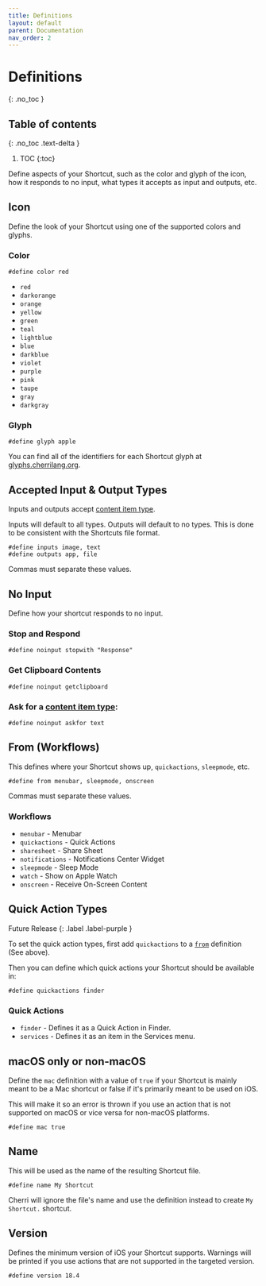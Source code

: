 ```yaml
---
title: Definitions
layout: default
parent: Documentation
nav_order: 2
---
```


# Definitions
{: .no_toc }

## Table of contents
{: .no_toc .text-delta }

1. TOC
{:toc}

Define aspects of your Shortcut, such as the color and glyph of the icon, how it responds
to no input, what types it accepts as input and outputs, etc.

## Icon

Define the look of your Shortcut using one of the supported colors and glyphs.

### Color

```
#define color red
```

- <span class="color" style="background-color: #ef6065"></span> `red`
- <span class="color" style="background-color: #fd7f60"></span> `darkorange`
- <span class="color" style="background-color: #f39e44"></span> `orange`
- <span class="color" style="background-color: #e7c21c"></span> `yellow`
- <span class="color" style="background-color: #3ac054"></span> `green`
- <span class="color" style="background-color: #00C8A8"></span> `teal`
- <span class="color" style="background-color: #00c2d6"></span> `lightblue`
- <span class="color" style="background-color: #00abef"></span> `blue`
- <span class="color" style="background-color: #3e5db8"></span> `darkblue`
- <span class="color" style="background-color: #7f51b5"></span> `violet`
- <span class="color" style="background-color: #ac6bd7"></span> `purple`
- <span class="color" style="background-color: #e978c6"></span> `pink`
- <span class="color" style="background-color: #9b8e89"></span> `taupe`
- <span class="color" style="background-color: #929e93"></span> `gray`
- <span class="color" style="background-color: #85909a"></span> `darkgray`

### Glyph

```
#define glyph apple
```

You can find all of the identifiers for each Shortcut glyph at [glyphs.cherrilang.org](https://glyphs.cherrilang.org/).

## Accepted Input & Output Types

Inputs and outputs accept [content item type](/language/types.html#content-item-types).

Inputs will default to all types. Outputs will default to no types. This is done to be consistent with the Shortcuts
file format.

```
#define inputs image, text
#define outputs app, file
```

Commas must separate these values.

## No Input

Define how your shortcut responds to no input.

### Stop and Respond

```
#define noinput stopwith "Response"
```

### Get Clipboard Contents

```
#define noinput getclipboard
```

### Ask for a [content item type](/language/types.html#content-item-types):

```
#define noinput askfor text
```

## From (Workflows)

This defines where your Shortcut shows up, `quickactions`, `sleepmode`, etc.

```
#define from menubar, sleepmode, onscreen
```

Commas must separate these values.

### Workflows

- `menubar` - Menubar
- `quickactions` - Quick Actions
- `sharesheet` - Share Sheet
- `notifications` - Notifications Center Widget
- `sleepmode` - Sleep Mode
- `watch` - Show on Apple Watch
- `onscreen` - Receive On-Screen Content

## Quick Action Types

Future Release
{: .label .label-purple }

To set the quick action types, first add `quickactions` to a [`from`](#from-workflows) definition (See above).

Then you can define which quick actions your Shortcut should be available in:

```
#define quickactions finder
```

### Quick Actions

- `finder` - Defines it as a Quick Action in Finder.
- `services` - Defines it as an item in the Services menu.

## macOS only or non-macOS

Define the `mac` definition with a value of `true` if your Shortcut is mainly meant to be a Mac shortcut or false if it's primarily meant to be used on iOS.

This will make it so an error is thrown if you use an action that is not supported on macOS or vice versa for non-macOS platforms.

```
#define mac true
```

## Name

This will be used as the name of the resulting Shortcut file. 

```
#define name My Shortcut
```

Cherri will ignore the file's name and use the definition instead to create `My Shortcut.` shortcut.

## Version

Defines the minimum version of iOS your Shortcut supports. Warnings will be printed if you use actions that are not supported in the targeted version.

```
#define version 18.4
```
